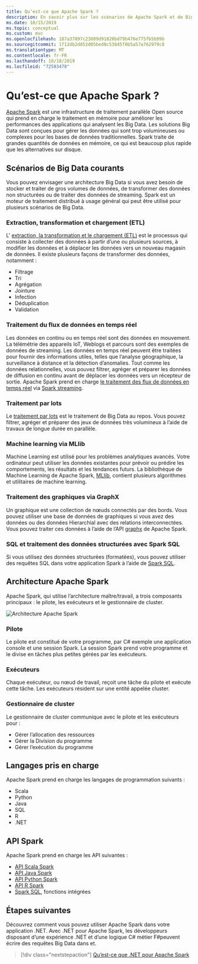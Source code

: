 ```yaml
---
title: Qu’est-ce que Apache Spark ?
description: En savoir plus sur les scénarios de Apache Spark et de Big Data.
ms.date: 10/15/2019
ms.topic: conceptual
ms.custom: mvc
ms.openlocfilehash: 187a37897c23809d91820bd79b476e775fb5b99b
ms.sourcegitcommit: 1f12db2d852d05bed8c53845f0b5a57a762979c8
ms.translationtype: MT
ms.contentlocale: fr-FR
ms.lasthandoff: 10/18/2019
ms.locfileid: "72583478"
---
```

# <a name="what-is-apache-spark"></a>Qu’est-ce que Apache Spark ?

[Apache Spark](https://spark.apache.org/) est une infrastructure de traitement parallèle Open source qui prend en charge le traitement en mémoire pour améliorer les performances des applications qui analysent les Big Data. Les solutions Big Data sont conçues pour gérer les données qui sont trop volumineuses ou complexes pour les bases de données traditionnelles. Spark traite de grandes quantités de données en mémoire, ce qui est beaucoup plus rapide que les alternatives sur disque. 

## <a name="common-big-data-scenarios"></a>Scénarios de Big Data courants

Vous pouvez envisager une architecture Big Data si vous avez besoin de stocker et traiter de gros volumes de données, de transformer des données non structurées ou de traiter des données de streaming. Spark est un moteur de traitement distribué à usage général qui peut être utilisé pour plusieurs scénarios de Big Data. 

### <a name="extract-transform-and-load-etl"></a>Extraction, transformation et chargement (ETL)

L' [extraction, la transformation et le chargement (ETL)](/azure/architecture/data-guide/relational-data/etl) est le processus qui consiste à collecter des données à partir d’une ou plusieurs sources, à modifier les données et à déplacer les données vers un nouveau magasin de données. Il existe plusieurs façons de transformer des données, notamment :

* Filtrage
* Tri
* Agrégation
* Jointure
* Infection
* Déduplication
* Validation

### <a name="real-time-data-stream-processing"></a>Traitement du flux de données en temps réel

Les données en continu ou en temps réel sont des données en mouvement. La télémétrie des appareils IoT, Weblogs et parcours sont des exemples de données de streaming. Les données en temps réel peuvent être traitées pour fournir des informations utiles, telles que l’analyse géographique, la surveillance à distance et la détection d’anomalies. Tout comme les données relationnelles, vous pouvez filtrer, agréger et préparer les données de diffusion en continu avant de déplacer les données vers un récepteur de sortie. Apache Spark prend en charge [le traitement des flux de données en temps réel](/azure/architecture/data-guide/big-data/real-time-processing) via [Spark streaming](https://spark.apache.org/streaming/). 

### <a name="batch-processing"></a>Traitement par lots

Le [traitement par lots](/azure/architecture/data-guide/big-data/batch-processing) est le traitement de Big Data au repos. Vous pouvez filtrer, agréger et préparer des jeux de données très volumineux à l’aide de travaux de longue durée en parallèle.

### <a name="machine-learning-through-mllib"></a>Machine learning via MLlib

Machine Learning est utilisé pour les problèmes analytiques avancés. Votre ordinateur peut utiliser les données existantes pour prévoir ou prédire les comportements, les résultats et les tendances futurs. La bibliothèque de Machine Learning de Apache Spark, [MLlib](https://spark.apache.org/mllib/), contient plusieurs algorithmes et utilitaires de machine learning.

### <a name="graph-processing-through-graphx"></a>Traitement des graphiques via GraphX

Un graphique est une collection de nœuds connectés par des bords. Vous pouvez utiliser une base de données de graphiques si vous avez des données ou des données Hierarchial avec des relations interconnectées. Vous pouvez traiter ces données à l’aide de l’API [graphx](https://spark.apache.org/graphx/) de Apache Spark.

### <a name="sql-and-structured-data-processing-with-spark-sql"></a>SQL et traitement des données structurées avec Spark SQL

Si vous utilisez des données structurées (formatées), vous pouvez utiliser des requêtes SQL dans votre application Spark à l’aide de [Spark SQL](https://spark.apache.org/sql/).

## <a name="apache-spark-architecture"></a>Architecture Apache Spark

Apache Spark, qui utilise l’architecture maître/travail, a trois composants principaux : le pilote, les exécuteurs et le gestionnaire de cluster.

![Architecture Apache Spark](media/spark-architecture.png)

### <a name="driver"></a>Pilote

Le pilote est constitué de votre programme, par C# exemple une application console et une session Spark. La session Spark prend votre programme et le divise en tâches plus petites gérées par les exécuteurs.

### <a name="executors"></a>Exécuteurs

Chaque exécuteur, ou nœud de travail, reçoit une tâche du pilote et exécute cette tâche. Les exécuteurs résident sur une entité appelée cluster.

### <a name="cluster-manager"></a>Gestionnaire de cluster

Le gestionnaire de cluster communique avec le pilote et les exécuteurs pour :

* Gérer l’allocation des ressources
* Gérer la Division du programme
* Gérer l’exécution du programme

## <a name="language-support"></a>Langages pris en charge

Apache Spark prend en charge les langages de programmation suivants :

* Scala
* Python
* Java
* SQL
* R
* .NET

## <a name="spark-apis"></a>API Spark

Apache Spark prend en charge les API suivantes :

* [API Scala Spark](https://spark.apache.org/docs/2.2.0/api/scala/index.html)
* [API Java Spark](https://spark.apache.org/docs/2.2.0/api/java/index.html)
* [API Python Spark](https://spark.apache.org/docs/2.2.0/api/python/index.html)
* [API R Spark](https://spark.apache.org/docs/2.2.0/api/R/index.html)
* [Spark SQL](https://spark.apache.org/docs/latest/api/sql/index.html), fonctions intégrées

## <a name="next-steps"></a>Étapes suivantes

Découvrez comment vous pouvez utiliser Apache Spark dans votre application .NET. Avec .NET pour Apache Spark, les développeurs disposant d’une expérience .NET et d’une logique C# métier F#peuvent écrire des requêtes Big Data dans et.
> [!div class="nextstepaction"]
> [Qu’est-ce que .NET pour Apache Spark](what-is-apache-spark-dotnet.md)

